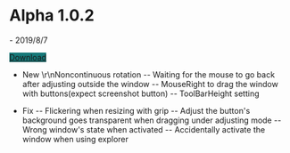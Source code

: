 
<h1 class="project-name">Alpha 1.0.2</h1>- 2019/8/7

<a href="https://mega.nz/#!2VhThaxB!BdVC4ClnvFdGWDjICBrigswOGMwMtM95AeYep5bnZQA" class="btn" style = "background-color:#157878">Download</a>

- New
\r\nNoncontinuous rotation
-- Waiting for the mouse to go back after adjusting outside the window
-- MouseRight to drag the window with buttons(expect screenshot button)
-- ToolBarHeight setting

- Fix
-- Flickering when resizing with grip
-- Adjust the button's background goes transparent when dragging under adjusting mode
-- Wrong window's state when activated
-- Accidentally  activate the window when using explorer
